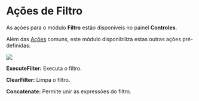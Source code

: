 # Ações de Filtro

As ações para o módulo **Filtro** estão disponíveis no painel **Controles**.

Além das [Ações](http://www.gvinci.com.br/manual/acoes3.htm) comuns, este módulo disponibiliza estas outras ações pré-definidas:

![](http://www.gvinci.com.br/manual/controlesfiltrar.zoom80.png)

**ExecuteFilter:** Executa o filtro.

**ClearFilter:** Limpa o filtro.

**Concatenate:** Permite unir as expressões do filtro.


